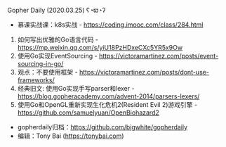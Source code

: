 Gopher Daily (2020.03.25) ʕ◔ϖ◔ʔ

* 慕课实战课：k8s实战 - https://coding.imooc.com/class/284.html

1. 如何写出优雅的Go语言代码 - https://mp.weixin.qq.com/s/yiU18PzHDxeCXc5YR5x9Ow
2. 使用Go实现EventSourcing - https://victoramartinez.com/posts/event-sourcing-in-go/
3. 观点：不要使用框架 - https://victoramartinez.com/posts/dont-use-frameworks/
4. 经典旧文: 使用Go实现手写parser和lexer - https://blog.gopheracademy.com/advent-2014/parsers-lexers/
5. 使用Go和OpenGL重新实现生化危机2(Resident Evil 2)游戏引擎 - https://github.com/samuelyuan/OpenBiohazard2

* gopherdaily归档：https://github.com/bigwhite/gopherdaily
* 编辑：Tony Bai (https://tonybai.com)
